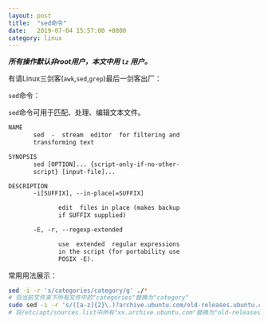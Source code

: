 ```yaml
---
layout: post
title:  "sed命令"
date:   2019-07-04 15:57:00 +0800
category: linux
---
```

***所有操作默认非root用户，本文中用 `lz` 用户。***

有请Linux三剑客(`awk`,`sed`,`grep`)最后一剑客出厂：

`sed`命令：

`sed`命令可用于匹配、处理、编辑文本文件。

```txt
NAME
       sed  -  stream  editor  for filtering and
       transforming text

SYNOPSIS
       sed [OPTION]... {script-only-if-no-other-
       script} [input-file]...

DESCRIPTION
       -i[SUFFIX], --in-place[=SUFFIX]

              edit  files in place (makes backup
              if SUFFIX supplied)

       -E, -r, --regexp-extended

              use  extended  regular expressions
              in the script (for portability use
              POSIX -E).

```

常用用法展示：

```sh
sed -i -r 's/categories/category/g' ./*
# 将当前文件夹下所有文件中的"categories"替换为"category"
sudo sed -i -r 's/([a-z]{2}\.)?archive.ubuntu.com/old-releases.ubuntu.com/g' /etc/apt/sources.list
# 将/etc/apt/sources.list中所有"xx.archive.ubuntu.com"替换为"old-releases.ubuntu.com"
```

